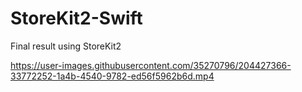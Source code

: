 # StoreKit2-Swift
Final result using StoreKit2


https://user-images.githubusercontent.com/35270796/204427366-33772252-1a4b-4540-9782-ed56f5962b6d.mp4

